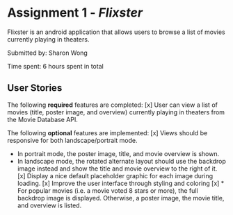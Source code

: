 # Assignment 1 - *Flixster*

Flixster is an android application that allows users to browse a list of movies currently playing in theaters.

Submitted by: Sharon Wong

Time spent: 6 hours spent in total

## User Stories

The following **required** features are completed:
[x] User can view a list of movies (title, poster image, and overview) currently playing in theaters from the Movie Database API.

The following **optional** features are implemented:
[x] Views should be responsive for both landscape/portrait mode.
- In portrait mode, the poster image, title, and movie overview is shown.
- In landscape mode, the rotated alternate layout should use the backdrop image instead and show the title and movie overview to the right of it.
[x] Display a nice default placeholder graphic for each image during loading.
[x] Improve the user interface through styling and coloring
[x] * For popular movies (i.e. a movie voted 8 stars or more), the full backdrop image is displayed. Otherwise, a poster image, the movie title, and overview is listed.